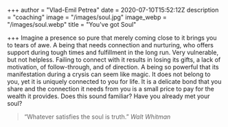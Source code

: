 +++
author = "Vlad-Emil Petrea"
date = 2020-07-10T15:52:12Z
description = "coaching"
image = "/images/soul.jpg"
image_webp = "/images/soul.webp"
title = "You've got Soul"

+++
Imagine a presence so pure that merely coming close to it brings you to tears of awe.  A being that needs connection and nurturing, who offers support during tough times and fulfillment in the long run. Very vulnerable, but not helpless. Failing to connect with it results in losing its gifts, a lack of motivation, of follow-through, and of direction. A being so powerful that its manifestation during a crysis can seem like magic. It does not belong to you, yet it is uniquely connected to you for life. It is a delicate bond that you share and the connection it needs from you is a small price to pay for the wealth it provides. Does this sound familiar? Have you already met your soul?

> “Whatever satisfies the soul is truth.” _Walt Whitman_